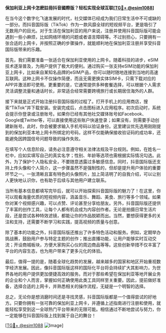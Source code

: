 **保加利亚上网卡怎麽註冊抖音國際版？轻松实现全球互联[[TG💪+ @esim1088](https://t.me/s/esim1088)]**

在当今这个数字化飞速发展的时代，社交媒体已经成为我们日常生活中不可或缺的一部分。而抖音国际版（TikTok）作为一款风靡全球的短视频平台，更是吸引了无数用户的目光。对于生活在保加利亚的用户来说，注册并使用抖音国际版可能会遇到一些小麻烦，比如网络环境的问题或者语言障碍等。不过别担心，只要拥有一张合适的上网卡，并按照正确的步骤操作，就能顺利地在保加利亚注册并享受抖音国际版带来的乐趣。

首先，我们需要准备一张适合在保加利亚使用的上网卡。随着科技的进步，eSIM技术逐渐普及，为用户提供了极大的便利。通过购买一张支持eSIM功能的保加利亚上网卡，比如来自某知名品牌的eSIM产品，你可以随时随地连接到当地的高速互联网。这种上网卡不仅操作简便，而且无需更换实体SIM卡，只需下载对应的APP并激活即可使用。更重要的是，它通常提供多种套餐选择，可以根据个人需求灵活调整流量和通话时长，非常适合经常需要跨境旅行或长期居住海外的人群。

接下来就是正式开始注册抖音国际版的过程了。打开手机上的应用商店，搜索“TikTok”并下载安装。安装完成后，点击图标进入应用程序。初次启动时，系统会提示你登录或注册账号。如果你已经有其他社交媒体账号如Facebook、Google或Twitter等，可以直接使用这些账户快速登录；如果没有，则需要手动创建新账号。此时，你会被要求输入手机号码以验证身份。这里建议优先选用刚刚提到的保加利亚本地上网卡所绑定的号码，这样不仅能确保接收验证码的成功率，还能避免因跨国信号问题导致的操作失败。

在填写个人信息阶段，请务必注意遵守相关法律法规及平台规则。例如，在姓名一栏中，应如实填写自己的真实名字；性别、年龄等选项也需根据实际情况勾选。此外，为了保护个人隐私安全，不要随意透露过多敏感信息。同时，抖音国际版还支持上传头像和个人简介，这一步骤虽然不是强制性的，但却是提升用户体验的重要环节之一。一张清晰且富有特色的头像照片，加上简洁明了的自我介绍，可以让别人更快地认识你，也有助于后续与其他用户建立联系。

当所有基本信息都填写完毕后，就可以开始探索抖音国际版的魅力了！在这里，你可以观看海量优质的短视频内容，涵盖音乐、舞蹈、美食、旅行等多个领域。如果你对某个视频感兴趣，可以点赞、评论甚至分享给朋友。另外，抖音国际版还提供了丰富的创作工具，让每个人都有机会成为内容创作者。无论是拍摄日常生活片段，还是尝试各种特效滤镜，都能让你的作品脱颖而出。当然，要想获得更多的关注和支持，还需要不断学习和实践，提高视频的质量与创意。

除了基本的功能之外，抖音国际版还推出了许多特色活动和服务。例如，定期举办挑战赛，鼓励用户参与特定主题的创作；推出直播功能，让用户能够实时互动交流；开设商城板块，方便大家购买心仪的周边商品等等。这些创新举措不仅丰富了平台的内容生态，也为用户带来了更多元化的体验。

最后，值得一提的是，随着全球化趋势的发展，越来越多的国家和地区开始重视数字经济发展。因此，像抖音国际版这样的国际化平台将会持续扩大其影响力，为世界各地的用户提供更加便捷高效的服务。而对于那些希望在保加利亚等地开展业务的企业和个人而言，掌握如何正确使用此类工具同样至关重要。因此，提前做好准备，选择合适的上网卡，并熟悉相关的操作流程，无疑是一个明智的选择。

总之，无论你是想消磨时间还是寻找灵感，抖音国际版都是一个值得尝试的好地方。只要你拥有一张可靠的保加利亚上网卡，并遵循上述指南进行注册和使用，就能轻松享受到这一全球热门平台带来的无限可能。相信通过不断地尝试与努力，你一定能够在抖音国际版上找到属于自己的舞台！

[[TG💪+ @esim1088](https://t.me/s/esim1088) ![Image](https://i.postimg.cc/4NQfJmqS/Snipaste-2025-05-13-00-14-12.png)]